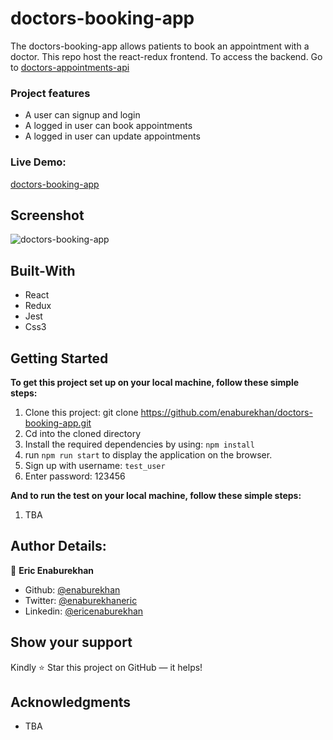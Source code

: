 # doctors-booking-app
The doctors-booking-app allows patients to book an appointment with a doctor. This repo host the react-redux frontend. To access the backend. Go to [doctors-appointments-api](https://github.com/enaburekhan/doctors-appointment-api.git)

### Project features

- A user can signup and login
- A logged in user can book appointments
- A logged in user can update appointments

 
 ### Live Demo:
[doctors-booking-app]()

## Screenshot
![doctors-booking-app]()


## Built-With


- React
- Redux
- Jest
- Css3

## Getting Started

**To get this project set up on your local machine, follow these simple steps:**

1. Clone this project: git clone https://github.com/enaburekhan/doctors-booking-app.git
2. Cd into the cloned directory
3. Install the required dependencies by using: `npm install`
4. run `npm run start` to display the application on the browser.
5. Sign up with username: `test_user`
6. Enter password: 123456



**And to run the test on your local machine, follow these simple steps:**
1. TBA



## Author Details:

👤 **Eric Enaburekhan**

- Github: [@enaburekhan](https://github.com/enaburekhan)
- Twitter: [@enaburekhaneric](https://twitter.com/enaburekhaneric)
- Linkedin: [@ericenaburekhan](https://www.linkedin.com/in/eric-enaburekhan-801a28100/)

## Show your support

Kindly ⭐ Star this project on GitHub — it helps!

## Acknowledgments

- TBA